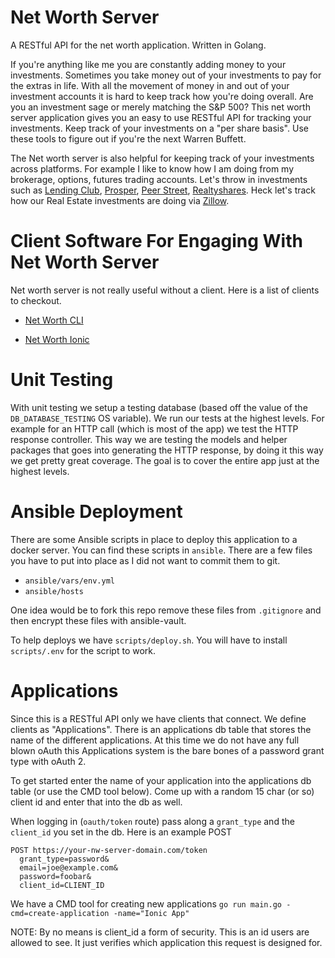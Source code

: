 # Net Worth Server

A RESTful API for the net worth application. Written in Golang. 

If you're anything like me you are constantly adding money to your investments. Sometimes you take money out of your investments to pay for the extras in life. With all the movement of money in and out of your investment accounts it is hard to keep track how you're doing overall. Are you an investment sage or merely matching the S&P 500? This net worth server application gives you an easy to use RESTful API for tracking your investments. Keep track of your investments on a "per share basis". Use these tools to figure out if you're the next Warren Buffett.

The Net worth server is also helpful for keeping track of your investments across platforms. For example I like to know how I am doing from my brokerage, options, futures trading accounts. Let's throw in investments such as [Lending Club](https://www.lendingclub.com/), [Prosper](https://www.prosper.com), [Peer Street](https://www.peerstreet.com), [Realtyshares](https://www.realtyshares.com/). Heck let's track how our Real Estate investments are doing via [Zillow](https://www.zillow.com/). 

# Client Software For Engaging With Net Worth Server

Net worth server is not really useful without a client. Here is a list of clients to checkout. 

* [Net Worth CLI](https://github.com/optionscafe/net-worth-cli)

* [Net Worth Ionic](https://github.com/optionscafe/net-worth-ionic)

# Unit Testing 

With unit testing we setup a testing database (based off the value of the ```DB_DATABASE_TESTING``` OS variable). We run our tests at the highest levels. For example for an HTTP call (which is most of the app) we test the HTTP response controller. This way we are testing the models and helper packages that goes into generating the HTTP response, by doing it this way we get pretty great coverage. The goal is to cover the entire app just at the highest levels.  

# Ansible Deployment 

There are some Ansible scripts in place to deploy this application to a docker server. You can find these scripts in ```ansible```. There are a few files you have to put into place as I did not want to commit them to git.

* ```ansible/vars/env.yml```
* ```ansible/hosts```

One idea would be to fork this repo remove these files from ```.gitignore``` and then encrypt these files with ansible-vault. 

To help deploys we have ```scripts/deploy.sh```. You will have to install ```scripts/.env``` for the script to work. 

# Applications

Since this is a RESTful API only we have clients that connect. We define clients as "Applications". There is an applications db table that stores the name of the different applications. At this time we do not have any full blown oAuth this Applications system is the bare bones of a password grant type with oAuth 2. 

To get started enter the name of your application into the applications db table (or use the CMD tool below). Come up with a random 15 char (or so) client id and enter that into the db as well. 

When logging in (`oauth/token` route) pass along a `grant_type` and the `client_id` you set in the db. Here is an example POST

```
POST https://your-nw-server-domain.com/token
  grant_type=password&
  email=joe@example.com&
  password=foobar&
  client_id=CLIENT_ID
```   

We have a CMD tool for creating new applications `go run main.go -cmd=create-application -name="Ionic App"`

NOTE: By no means is client_id a form of security. This is an id users are allowed to see. It just verifies which application this request is designed for. 